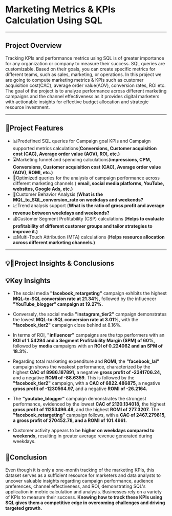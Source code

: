 # Marketing Metrics & KPIs Calculation Using SQL #
---

## Project Overview ##

Tracking KPIs and performance metrics using SQL is of greater importance for any organization or company to measure their success. SQL queries are customizable. Based on their goals, you can create specific metrics for different teams, such as sales, marketing, or operations. In this project we are going to compute marketing metrics & KPIs such as customer acquisition cost(CAC), average order value(AOV), conversion rates, ROI etc. The goal of the project is to analyze performance across different marketing campaigns and the channel effectiveness as it provides digital marketers with actionable insights for effective budget  allocation and strategic resource investment.

---



## 🚀Project Features


- 📊Predefined SQL queries for Campaign goal KPIs and Campaign supported metrics  calculations(**Conversions, Customer acquisition cost (CAC), Average order value (AOV), ROI,   etc.)** 
- ⌛Marketing funnel and spending calculations(**impressions, CPM, Conversions, Customer acquisition cost (CAC), Average order value (AOV), ROMI, etc.)**
- 🔎Optimized queries for the analysis of campaign performance across different marketing channels ( **email, social media platforms, YouTube, websites, Google Ads, etc.)**
- 👥Customer Behavior Analysis (**What is the MQL_to_SQL_conversion_rate on weekdays and weekends?**
- 📈Trend analysis support (**What is the ratio of gross profit and average revenue between weekdays and weekends?**
- 💰Customer Segment Profitability (CSP) calculations (**Helps to evaluate profitability of different customer groups and tailor strategies to improve it.)** 
- ⚖️Multi-Touch Attribution (MTA) calculations (**Helps resource allocation across different marketing channels.)**

---


## 💡📝Project Insights & Conclusions

## 💡Key Insights 



- The social media __"facebook_retargeting"__ campaign exhibits the highest **MQL-to-SQL conversion rate at 21.34%,** followed by the influencer __"YouTube_blogger" campaign at 19.27%.__

- Conversely, the social media **"instagram_tier2"** campaign demonstrates the lowest **MQL-to-SQL conversion rate at 3.01%,** with the **"facebook_tier2"** campaign close behind at 8.16%.

- In terms of ROI, __"influencer"__ campaigns are the top performers with an **ROI of 1.54294 and a Segment Profitability Margin (SPM) of 60%,** followed by **media** campaigns with an **ROI of 0.224062 and an SPM of 18.3%.**

- Regarding total marketing expenditure and **ROMI**, the **"facebook_lal"** campaign shows the weakest performance, characterized by the highest **CAC of 8986.187891,** a negative **gross profit of -2341706.24,** and a negative **ROMI of -88.6359.** This is followed by the **"facebook_tier2"** campaign, with a **CAC of 6822.486875,** a negative **gross profit of -1230564.97,** and a negative **ROMI of -26.2164.**

- The **"youtube_blogger"** campaign demonstrates the strongest performance, evidenced by the lowest **CAC of 2120.134018,** the highest **gross profit of 11253496.49,** and the highest **ROMI of 277.3207.** The **"facebook_retargeting"** campaign follows, with a **CAC of 2467.279815, a gross profit of 270452.78, and a ROMI of 101.4961.**

- Customer activity appears to be **higher on weekdays compared to weekends,** resulting in greater average revenue generated during weekdays.

 ## 📝Conclusion



Even though it is only a one-month tracking of the marketing KPIs, this dataset serves as a sufficient resource for marketers and data analysts to uncover valuable insights regarding campaign performance, audience preferences, channel effectiveness, and ROI, demonstrating SQL's application in metric calculation and analysis. Businesses rely on a variety of KPIs to measure their success. **Knowing how to track these KPIs using SQL gives them a competitive edge in overcoming challenges and driving targeted growth.**














